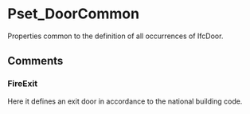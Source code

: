 # Pset_DoorCommon

Properties common to the definition of all occurrences of IfcDoor.<!-- end of definition -->


## Comments

### FireExit

Here it defines an exit door in accordance to the national building code.

